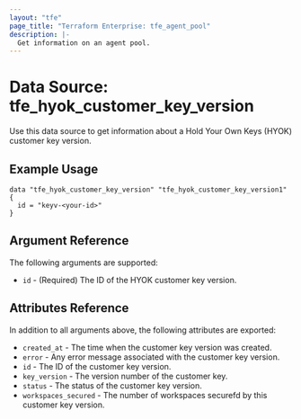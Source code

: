 ```yaml
---
layout: "tfe"
page_title: "Terraform Enterprise: tfe_agent_pool"
description: |-
  Get information on an agent pool.
---
```


# Data Source: tfe_hyok_customer_key_version

Use this data source to get information about a Hold Your Own Keys (HYOK) customer key version.

## Example Usage

```hcl
data "tfe_hyok_customer_key_version" "tfe_hyok_customer_key_version1" {
  id = "keyv-<your-id>"
}
```

## Argument Reference

The following arguments are supported:

* `id` - (Required) The ID of the HYOK customer key version.

## Attributes Reference

In addition to all arguments above, the following attributes are exported:

* `created_at` - The time when the customer key version was created.
* `error` - Any error message associated with the customer key version.
* `id` - The ID of the customer key version.
* `key_version` - The version number of the customer key.
* `status` - The status of the customer key version.
* `workspaces_secured` - The number of workspaces securefd by this customer key version.
